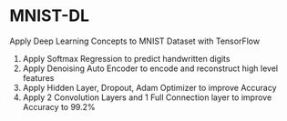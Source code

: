 # MNIST-DL
Apply Deep Learning Concepts to MNIST Dataset with TensorFlow

1. Apply Softmax Regression to predict handwritten digits
2. Apply Denoising Auto Encoder to encode and reconstruct high level features
3. Apply Hidden Layer, Dropout, Adam Optimizer to improve Accuracy
4. Apply 2 Convolution Layers and 1 Full Connection layer to improve Accuracy to 99.2%
